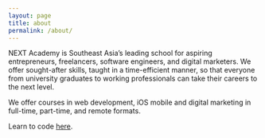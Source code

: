 ```yaml
---
layout: page
title: about
permalink: /about/
---
```



<!-- This Page is currently not in used -->
NEXT Academy is Southeast Asia’s leading school for aspiring entrepreneurs, freelancers, software engineers, and digital marketers. We offer sought-after skills, taught in a time-efficient manner, so that everyone from university graduates to working professionals can take their careers to the next level.

We offer courses in web development, iOS mobile and digital marketing in full-time, part-time, and remote formats.

Learn to code [here](https://www.nextacademy.com).